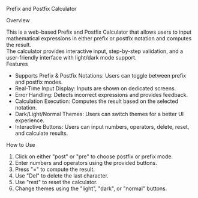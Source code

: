 Prefix and Postfix Calculator

Overview

This is a web-based Prefix and Postfix Calculator that allows users to input mathematical expressions in either prefix or postfix notation and computes the result. 
<br>The calculator provides interactive input, step-by-step validation, and a user-friendly interface with light/dark mode support.
<br>
Features
<ul>
<li>Supports Prefix & Postfix Notations: Users can toggle between prefix and postfix modes.</li>

<li>Real-Time Input Display: Inputs are shown on dedicated screens.</li>

<li>Error Handling: Detects incorrect expressions and provides feedback.</li>

<li>Calculation Execution: Computes the result based on the selected notation.</li>

<li>Dark/Light/Normal Themes: Users can switch themes for a better UI experience.</li>

<li>Interactive Buttons: Users can input numbers, operators, delete, reset, and calculate results.</li>
</ul>
How to Use
<ol>
  <li>
Click on either "post" or "pre" to choose postfix or prefix mode.
</li>
  <li>
Enter numbers and operators using the provided buttons.
</li>
  <li>
Press "=" to compute the result.
  </li>
  <li>
Use "Del" to delete the last character.
  </li>
  <li>
Use "rest" to reset the calculator.
</li>
  <li>
Change themes using the "light", "dark", or "normal" buttons.
</li>
</ol>

